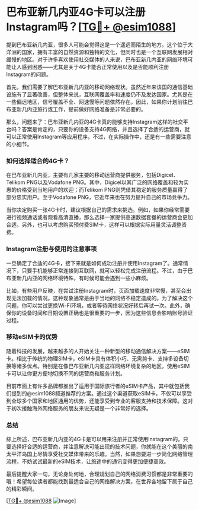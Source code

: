 # 巴布亚新几内亚4G卡可以注册Instagram吗？[[TG💪+ @esim1088](https://t.me/s/esim1088)]

提到巴布亚新几内亚，很多人可能会觉得这是一个遥远而陌生的地方。这个位于大洋洲的国家，拥有丰富的自然资源和独特的文化，但同时也是一个互联网发展相对缓慢的地区。对于许多喜欢使用社交媒体的人来说，巴布亚新几内亚的网络环境可能让人感到困惑——尤其是关于4G卡能否正常使用以及是否能顺利注册Instagram的问题。

首先，我们需要了解巴布亚新几内亚的移动网络现状。虽然近年来该国的通信基础设施有了显著改善，但整体来说，互联网覆盖率和速度仍不及发达国家。尤其是在一些偏远地区，信号覆盖不全、网速慢等问题依然存在。因此，如果你计划前往巴布亚新几内亚旅行或工作，提前做好网络准备是非常必要的。

那么，问题来了：巴布亚新几内亚的4G卡真的能够支持Instagram这样的社交平台吗？答案是肯定的，只要你的设备支持4G网络，并且选择了合适的运营商，就可以正常使用Instagram等应用程序。不过，在实际操作中，还是有一些需要注意的小细节。

### 如何选择适合的4G卡？

在巴布亚新几内亚，主要有几家主要的移动运营商提供服务，包括Digicel、Telikom PNG以及Vodafone PNG。其中，Digicel以其广泛的网络覆盖和较为实惠的价格受到当地用户的欢迎；而Telikom PNG则凭借其稳定的服务质量赢得了部分忠实用户。至于Vodafone PNG，它近年来也在努力提升自己的市场竞争力。

当你决定购买一张4G卡时，建议根据自己的需求来挑选。例如，如果你经常需要进行视频通话或者观看高清直播，那么选择一家提供高速数据套餐的运营商会更加合适。另外，也可以考虑购买预付费SIM卡，这样可以根据实际用量灵活调整资费。

### Instagram注册与使用的注意事项

一旦确定了合适的4G卡，接下来就是如何成功注册并使用Instagram了。通常情况下，只要手机能够正常连接到互联网，就可以轻松完成注册流程。不过，由于巴布亚新几内亚的网络环境特殊，有时候可能会遇到一些小麻烦。

比如，有些用户反映，在尝试注册Instagram时，页面加载速度非常慢，甚至会出现无法加载的情况。这种现象通常是由于当地的网络不稳定造成的。为了解决这个问题，你可以尝试更换Wi-Fi环境，或者等待网络状况好转后再试一次。此外，确保你的设备时间和日期设置正确也是很重要的一步，因为这些信息会影响账号验证过程。

### 移动eSIM卡的优势

随着科技的发展，越来越多的人开始关注一种新型的移动通信解决方案——eSIM卡。相比于传统的物理SIM卡，eSIM卡具有体积小巧、无需剪卡、支持多设备切换等诸多优点。特别是在像巴布亚新几内亚这样网络环境复杂的地区，使用eSIM卡可以让你更方便地切换不同的运营商和服务计划。

目前市面上有许多品牌都推出了适用于国际旅行者的eSIM卡产品，其中就包括我们提到的@esim1088频道推荐的方案。通过这个渠道获取eSIM卡，不仅可以享受到全球多个国家和地区通用的优势，还能享受到专业的客服支持和技术保障。这对于初次接触海外网络服务的朋友来说无疑是一个非常好的选择。

### 总结

综上所述，巴布亚新几内亚的4G卡是可以用来注册并正常使用Instagram的。只要选择好合适的运营商，并注意解决可能出现的技术问题，你就能在这个美丽的南太平洋岛国上尽情享受社交媒体带来的乐趣。当然，如果想要进一步简化网络管理流程，不妨试试最新的eSIM技术，让旅途中的通讯变得更加便捷高效。

最后提醒大家一句，无论身处何地，合理规划自己的网络消费习惯都是非常重要的哦！希望每位读者都能找到最适合自己的网络解决方案，在世界各地留下属于自己的精彩瞬间。

[[TG💪+ @esim1088](https://t.me/s/esim1088) ![Image](https://i.postimg.cc/4NQfJmqS/Snipaste-2025-05-13-00-14-12.png)]